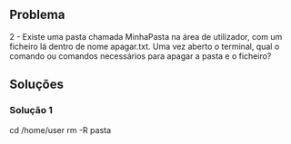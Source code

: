 ## Problema

2 - Existe uma pasta chamada MinhaPasta na área de utilizador, com um ficheiro lá dentro de nome apagar.txt. Uma vez aberto o terminal, qual o comando ou comandos necessários para apagar a pasta e o ficheiro?

## Soluções

### Solução 1

cd /home/user
rm -R pasta
